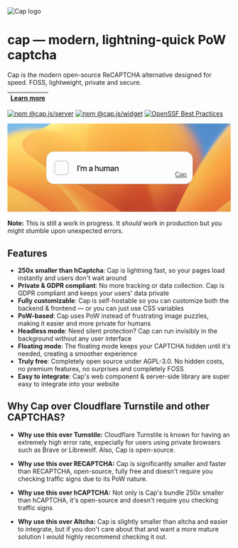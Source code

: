 <img alt="Cap logo" src="https://cap.tiagorangel.com/logo.png" width="70">

# cap — modern, lightning-quick PoW captcha

Cap is the modern open-source ReCAPTCHA alternative designed for speed. FOSS, lightweight, private and secure.

| [Learn more](https://cap.tiagorangel.com)
|----------|

[![npm @cap.js/server](https://img.shields.io/badge/@cap.js/-server-CB0200?logo=npm)](https://www.npmjs.com/package/@cap.js/server) [![npm @cap.js/widget](https://img.shields.io/badge/@cap.js/-widget-CB0200?logo=npm)](https://www.npmjs.com/package/@cap.js/widget) [![OpenSSF Best Practices](https://www.bestpractices.dev/projects/9920/badge)](https://www.bestpractices.dev/projects/9920)

<img alt="Cap captcha" src="./assets/thumb.png">

**Note:** This is still a work in progress. It *should* work in production but you might stumble upon unexpected errors.

## Features
- **250x smaller than hCaptcha**:
  Cap is lightning fast, so your pages load instantly and users don't wait around
- **Private & GDPR compliant**:
  No more tracking or data collection. Cap is GDPR compliant and keeps your users' data private
- **Fully customizable**:
  Cap is self-hostable so you can customize both the backend & frontend — or you can just use CSS variables
- **PoW-based**:
  Cap uses PoW instead of frustrating image puzzles, making it easier and more private for humans
- **Headless mode**:
  Need silent protection? Cap can run invisibly in the background without any user interface
- **Floating mode**:
  The floating mode keeps your CAPTCHA hidden until it's needed, creating a smoother experience
- **Truly free**:
  Completely open source under AGPL-3.0. No hidden costs, no premium features, no surprises and completely FOSS
- **Easy to integrate**:
  Cap's web component & server-side library are super easy to integrate into your website

## Why Cap over Cloudflare Turnstile and other CAPTCHAS?

* **Why use this over Turnstile:** Cloudflare Turnstile is known for having an extremely high error rate, especially for users using private browsers such as Brave or Librewolf. Also, Cap is open-source.

* **Why use this over RECAPTCHA:** Cap is significantly smaller and faster than RECAPTCHA, open-source, fully free and  doesn't require you checking traffic signs due to its PoW nature.

* **Why use this over hCAPTCHA:** Not only is Cap's bundle 250x smaller than hCAPTCHA, it's open-source and doesn't require you checking traffic signs

* **Why use this over Altcha:** Cap is slightly smaller than altcha and easier to integrate, but if you don't care about that and want a more mature solution I would highly recommend checking it out.